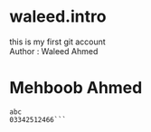 # waleed.intro
this is my first git account
<br>
Author : Waleed Ahmed
# Mehboob Ahmed
```my name is Waleed
abc
03342512466```
